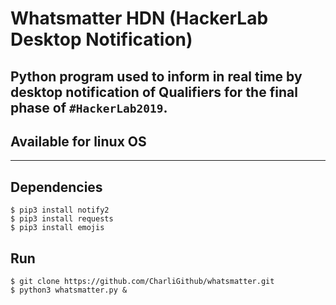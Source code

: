 # Whatsmatter HDN (HackerLab Desktop Notification)

Python program used to inform in real time by desktop notification of Qualifiers for the final phase of ```#HackerLab2019```.
---
## Available for linux OS
---
## Dependencies
```console
$ pip3 install notify2  
$ pip3 install requests  
$ pip3 install emojis  
```
## Run
```console
$ git clone https://github.com/CharliGithub/whatsmatter.git
$ python3 whatsmatter.py &
```
